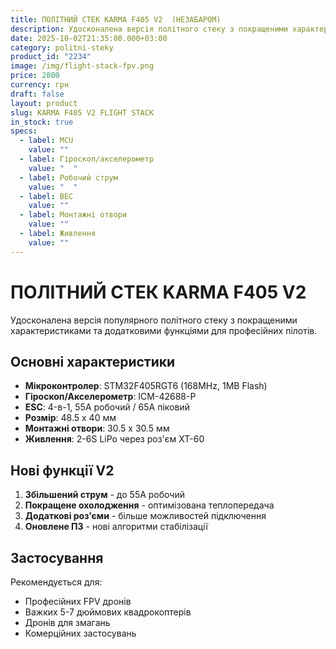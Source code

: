```yaml
---
title: ПОЛІТНИЙ СТЕК KARMA F405 V2  (НЕЗАБАРОМ)
description: Удосконалена версія політного стеку з покращеними характеристиками.
date: 2025-10-02T21:35:00.000+03:00
category: politni-steky
product_id: "2234"
image: /img/flight-stack-fpv.png
price: 2800
currency: грн
draft: false
layout: product
slug: KARMA F405 V2 FLIGHT STACK
in_stock: true
specs:
  - label: MCU
    value: ""
  - label: Гіроскоп/акселерометр
    value: "  "
  - label: Робочий струм
    value: "  "
  - label: BEC
    value: ""
  - label: Монтажні отвори
    value: ""
  - label: Живлення
    value: ""
---
```


# ПОЛІТНИЙ СТЕК KARMA F405 V2

Удосконалена версія популярного політного стеку з покращеними характеристиками та додатковими функціями для професійних пілотів.

## Основні характеристики

- **Мікроконтролер**: STM32F405RGT6 (168MHz, 1MB Flash)
- **Гіроскоп/Акселерометр**: ICM-42688-P
- **ESC**: 4-в-1, 55А робочий / 65А піковий
- **Розмір**: 48.5 x 40 мм
- **Монтажні отвори**: 30.5 x 30.5 мм
- **Живлення**: 2-6S LiPo через роз'єм XT-60

## Нові функції V2

1. **Збільшений струм** - до 55А робочий
2. **Покращене охолодження** - оптимізована теплопередача
3. **Додаткові роз'єми** - більше можливостей підключення
4. **Оновлене ПЗ** - нові алгоритми стабілізації

## Застосування

Рекомендується для:

- Професійних FPV дронів
- Важких 5-7 дюймових квадрокоптерів
- Дронів для змагань
- Комерційних застосувань
